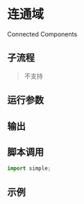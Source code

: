 # 连通域
Connected Components

## 子流程
> 不支持


## 运行参数




## 输出

    


## 脚本调用

```python
import simple;

```

## 示例